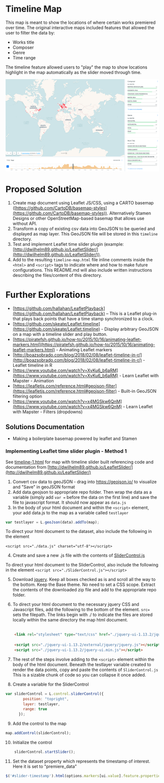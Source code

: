 # Timeline Map

This map is meant to show the locations of where certain works premiered over time. The original interactive maps included features that allowed the user to filter the data by:

- Works title
- Composer
- Genre
- Time range

The timeline feature allowed users to "play" the map to show locations highlight in the map automatically as the slider moved through time.

![Original CARTO timeline map](timeline-carto.png)

# Proposed Solution

1. Create map document using Leaflet JS/CSS, using a CARTO basemap ([https://github.com/CartoDB/basemap-styles](https://github.com/CartoDB/basemap-styles)). Alternatively Stamen Designs or other OpenStreetMap-based basemap that allows use without API.
2. Transform a copy of existing csv data into GeoJSON to be queried and displayed as map layer. This GeoJSON file will be stored in this `timeline` directory.
3. Test and implement Leaflet time slider plugin (example: [http://dwilhelm89.github.io/LeafletSlider/](http://dwilhelm89.github.io/LeafletSlider/)).
4. Add to the resulting `timeline-map.html` file inline comments inside the `<html>` and `<script>` tags to indicate where and how to make future configurations. This README.md will also include written instructions describing the files/content of this directory.

# Further Explorations

- [https://github.com/hallahan/LeafletPlayback](https://github.com/hallahan/LeafletPlayback) – This is a Leaflet plug-in that plays back points that have a time stamp synchronized to a clock.
- [https://github.com/skeate/Leaflet.timeline](https://github.com/skeate/Leaflet.timeline) - Display arbitrary GeoJSON on a map with a timeline slider and play button.
- [https://piratefsh.github.io/how-to/2015/10/16/animating-leaflet-markers.html](https://piratefsh.github.io/how-to/2015/10/16/animating-leaflet-markers.html) - Animating Leaflet markers
- [http://boazsobrado.com/blog/2018/02/08/leaflet-timeline-in-r/](http://boazsobrado.com/blog/2018/02/08/leaflet-timeline-in-r/) - Leaflet timeline in R
- [https://www.youtube.com/watch?v=XvKu6_b6aRM](https://www.youtube.com/watch?v=XvKu6_b6aRM) - Learn Leaflet with Mapster - Animation
- [https://leafletjs.com/reference.html#geojson-filter](https://leafletjs.com/reference.html#geojson-filter) - Built-in GeoJSON filtering option
- [https://www.youtube.com/watch?v=x4MGSkw6QnM](https://www.youtube.com/watch?v=x4MGSkw6QnM) - Learn Leaflet with Mapster - Filters (dropdowns)


## Solutions Documentation 

- Making a boilerplate basemap powered by leaflet and Stamen 
    
### Implementing Leaflet time slider plugin - Method 1

See [timeline-1.html](./timeline-1.html) for map with timeline slider built referencing code and documentation from [http://dwilhelm89.github.io/LeafletSlider/](http://dwilhelm89.github.io/LeafletSlider/)

1. Convert csv data to geoJSON - drag into https://geojson.io/ to visualize and "Save" in geoJSON format 
2. Add data.geojson to appropriate repo folder. Then wrap the data as a variable (simply add `var =` before the data on the first line) and save the file to javascript format. It should now appear as `data.js`
3. In the body of your html document and within the `<script>` element, your add data.js to the map as a variable called `testlayer`

```js
var testlayer = L.geoJson(data).addTo(map);
```
    
To direct your html document to the dataset, also include the following in the <head> element

`<script src="./data.js" charset="utf-8"></script>`

4. Create and save a new .js file with the contents of [SliderControl.js](https://github.com/dwilhelm89/LeafletSlider/blob/master/SliderControl.js)

To direct your html document to the SliderControl, also include the following in the <head> element
`<script src="./SliderControl.js"></script>`

5. Download [jquery](https://jqueryui.com/download/). Keep all boxes checked as is and scroll all the way to the bottom. Keep the Base theme. No need to set a CSS scope. Extract the contents of the downloaded zip file and add to the appropriate repo folder. 

6. To direct your html document to the necessary jquery CSS and Javascript files, add the following to the bottom of the <head> element. `src=` sets the filepath. The links begin with ./ to indicate the files are stored locally within the same directory the map html document. 

```html

    <link rel="stylesheet" type="text/css" href="./jquery-ui-1.13.2/jquery-ui.css"/>
        
    <script src="./jquery-ui-1.13.2/external/jquery/jquery.js"></script>
    <script src="./jquery-ui-1.13.2/jquery-ui.min.js"></script>
```

7. The rest of the steps involve adding to the `<script>` element within the body of the html document. Beneath the testlayer variable created to render the data points, copy and paste the contents of `SliderControl.js` This is a sizable chunk of code so you can collapse it once added.  

8. Create a variable for the SliderControl
```js
var sliderControl = L.control.sliderControl({
        position: "topright",
        layer: testlayer,
        range: true
      });
```

9. Add the control to the map
```js
map.addControl(sliderControl);
```
10. Initialize the control
```js
    sliderControl.startSlider();
```
11. Set the dataset property which represents the timestamp of interest. Here it is set to "premiere_data"
```js
$('#slider-timestamp').html(options.markers[ui.value].feature.properties.premiere_date.substr(0, 19));
```
